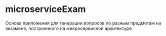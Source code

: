 # microserviceExam
Основа приложения для генерации вопросов по разным предметам на экзамене, построенного на микросервисной архитектуре
